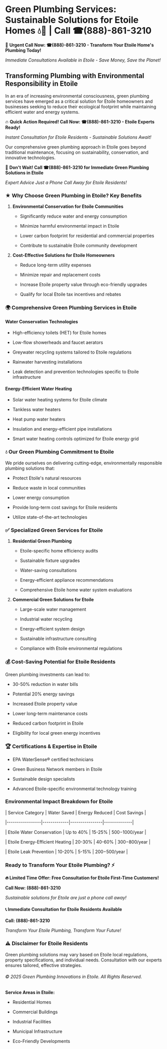# Green Plumbing Services: Sustainable Solutions for Etoile Homes 💧🌿 | Call ☎(888)-861-3210

🚨 **Urgent Call Now: ☎(888)-861-3210 - Transform Your Etoile Home's Plumbing Today!**
*Immediate Consultations Available in Etoile - Save Money, Save the Planet!*

## Transforming Plumbing with Environmental Responsibility in Etoile

In an era of increasing environmental consciousness, green plumbing services have emerged as a critical solution for Etoile homeowners and businesses seeking to reduce their ecological footprint while maintaining efficient water and energy systems. 

🔥 **Quick Action Required! Call Now: ☎(888)-861-3210 - Etoile Experts Ready!**
*Instant Consultation for Etoile Residents - Sustainable Solutions Await!*

Our comprehensive green plumbing approach in Etoile goes beyond traditional maintenance, focusing on sustainability, conservation, and innovative technologies.

🚨 **Don't Wait! Call ☎(888)-861-3210 for Immediate Green Plumbing Solutions in Etoile**
*Expert Advice Just a Phone Call Away for Etoile Residents!*

### ★ Why Choose Green Plumbing in Etoile? Key Benefits

1. **Environmental Conservation for Etoile Communities** 
   - Significantly reduce water and energy consumption
   - Minimize harmful environmental impact in Etoile
   - Lower carbon footprint for residential and commercial properties
   - Contribute to sustainable Etoile community development

2. **Cost-Effective Solutions for Etoile Homeowners** 
   - Reduce long-term utility expenses
   - Minimize repair and replacement costs
   - Increase Etoile property value through eco-friendly upgrades
   - Qualify for local Etoile tax incentives and rebates

### 🌍 Comprehensive Green Plumbing Services in Etoile

#### Water Conservation Technologies
- High-efficiency toilets (HET) for Etoile homes
- Low-flow showerheads and faucet aerators
- Greywater recycling systems tailored to Etoile regulations
- Rainwater harvesting installations
- Leak detection and prevention technologies specific to Etoile infrastructure

#### Energy-Efficient Water Heating
- Solar water heating systems for Etoile climate
- Tankless water heaters
- Heat pump water heaters
- Insulation and energy-efficient pipe installations
- Smart water heating controls optimized for Etoile energy grid

### 💧 Our Green Plumbing Commitment to Etoile

We pride ourselves on delivering cutting-edge, environmentally responsible plumbing solutions that:
- Protect Etoile's natural resources
- Reduce waste in local communities
- Lower energy consumption
- Provide long-term cost savings for Etoile residents
- Utilize state-of-the-art technologies

### ✅ Specialized Green Services for Etoile

1. **Residential Green Plumbing**
   - Etoile-specific home efficiency audits
   - Sustainable fixture upgrades
   - Water-saving consultations
   - Energy-efficient appliance recommendations
   - Comprehensive Etoile home water system evaluations

2. **Commercial Green Solutions for Etoile**
   - Large-scale water management
   - Industrial water recycling
   - Energy-efficient system design
   - Sustainable infrastructure consulting
   - Compliance with Etoile environmental regulations

### 💰 Cost-Saving Potential for Etoile Residents

Green plumbing investments can lead to:
- 30-50% reduction in water bills
- Potential 20% energy savings
- Increased Etoile property value
- Lower long-term maintenance costs
- Reduced carbon footprint in Etoile
- Eligibility for local green energy incentives

### 🏆 Certifications & Expertise in Etoile

- EPA WaterSense® certified technicians
- Green Business Network members in Etoile
- Sustainable design specialists
- Advanced Etoile-specific environmental technology training

### Environmental Impact Breakdown for Etoile

| Service Category | Water Saved | Energy Reduced | Cost Savings |
|-----------------|-------------|----------------|--------------|
| Etoile Water Conservation | Up to 40% | 15-25% | $500-$1000/year |
| Etoile Energy-Efficient Heating | 20-30% | 40-60% | $300-$800/year |
| Etoile Leak Prevention | 10-20% | 5-15% | $200-$500/year |

### Ready to Transform Your Etoile Plumbing? ⚡

**🔥 Limited Time Offer: Free Consultation for Etoile First-Time Customers!**

**Call Now: (888)-861-3210**
*Sustainable solutions for Etoile are just a phone call away!*

#### 📞 Immediate Consultation for Etoile Residents Available

**Call: (888)-861-3210**
*Transform Your Etoile Plumbing, Transform Your Future!*

### ⚠️ Disclaimer for Etoile Residents

Green plumbing solutions may vary based on Etoile local regulations, property specifications, and individual needs. Consultation with our experts ensures tailored, effective strategies.

###### © 2025 Green Plumbing Innovations in Etoile. All Rights Reserved.

**Service Areas in Etoile:** 
- Residential Homes
- Commercial Buildings
- Industrial Facilities
- Municipal Infrastructure
- Eco-Friendly Developments